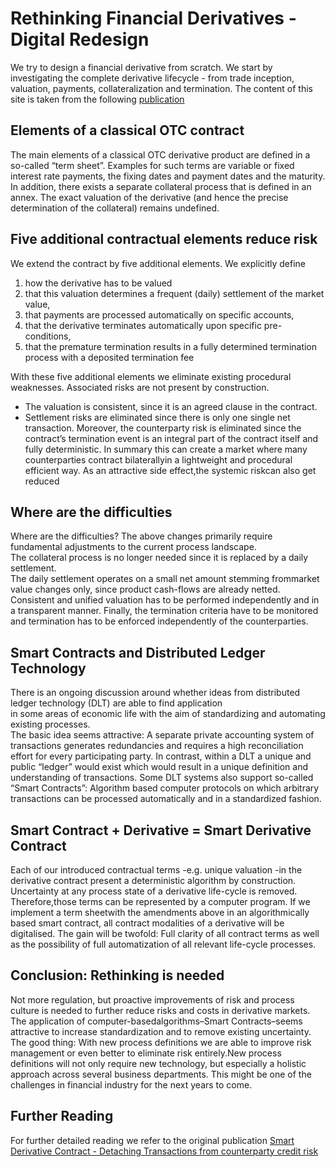 # Rethinking Financial Derivatives - Digital Redesign
We try to design a financial derivative from scratch. We start by investigating the complete derivative  lifecycle - from  trade  inception,  valuation,  payments,  collateralization  and termination.
The content of this site is taken from the following [publication](https://papers.ssrn.com/sol3/papers.cfm?abstract_id=3249430)

## Elements of a classical OTC contract
The main elements of a classical OTC derivative product are defined in a so-called “term sheet”. Examples for such terms are variable or fixed interest rate payments, the fixing dates and payment dates and the maturity. In addition, there exists a separate collateral process that  is  defined  in  an  annex.  The  exact  valuation  of  the  derivative  (and  hence  the  precise determination of the collateral) remains undefined.

## Five additional contractual elements reduce risk
We extend the contract by five additional elements. We explicitly define
1. how the derivative has to be valued
2. that this valuation determines a frequent (daily) settlement of the market value,
3. that payments are processed automatically on specific accounts,
4. that the derivative terminates automatically upon specific pre-conditions,
5. that the premature termination results in a fully determined termination process with a deposited termination fee

With  these five  additional  elements we  eliminate  existing  procedural  weaknesses. Associated risks are not present by construction. 
* The valuation is consistent, since it is an agreed clause in the contract. 
* Settlement risks are eliminated since there is only one single net transaction. 
Moreover, the counterparty risk is eliminated since the contract’s termination event is an integral part of the contract itself and fully deterministic.
In summary this can create a market where many counterparties contract bilaterallyin a lightweight and procedural efficient way. As an attractive side effect,the systemic riskcan also get reduced

## Where are the difficulties
Where are the difficulties? The  above changes  primarily require  fundamental  adjustments  to  the  current  process landscape.  
The  collateral  process  is  no  longer  needed  since  it  is  replaced  by  a  daily settlement.  
The  daily  settlement  operates  on  a  small  net  amount stemming  frommarket value  changes  only,  since  product  cash-flows  are  already  netted.  Consistent  and  unified valuation has to be performed independently and in a transparent manner.
Finally,  the  termination  criteria  have  to  be  monitored  and  termination  has  to  be  enforced independently of the counterparties.

## Smart Contracts and Distributed Ledger Technology
There  is  an ongoing  discussion  around  whether  ideas  from  distributed  ledger  technology  (DLT)  are able  to  find  application  
in  some  areas  of  economic  life  with  the  aim  of  standardizing  and automating  existing  processes.  
The  basic  idea  seems  attractive:  A  separate  private accounting system of transactions generates redundancies and requires a high reconciliation effort  for  every  participating  party.  In  contrast,  within  a  DLT  a  unique  and  public  “ledger” would  exist  which  would  result  in  a  unique  definition  and  understanding  of  transactions.
Some  DLT  systems  also  support  so-called  “Smart  Contracts”:  Algorithm  based  computer protocols  on  which  arbitrary  transactions  can  be  processed  automatically  and  in  a standardized fashion.

## Smart Contract + Derivative = Smart Derivative Contract
Each of our introduced contractual terms -e.g. unique valuation -in the derivative contract present  a  deterministic  algorithm  by  construction.  Uncertainty  at  any  process  state  of  a derivative life-cycle is removed. Therefore,those terms can be represented by a computer program.  If  we  implement a  term  sheetwith  the  amendments  above  in  an  algorithmically based smart contract, all contract modalities of a derivative will be digitalised. The gain will be twofold:  Full clarity of all contract terms as well as the possibility of full automatization of all relevant life-cycle processes.

## Conclusion: Rethinking is needed
Not more regulation, but proactive improvements of risk and process culture is needed to further  reduce  risks  and  costs  in  derivative  markets.  The  application  of computer-basedalgorithms–Smart  Contracts–seems  attractive  to  increase  standardization  and  to  remove existing uncertainty. The good thing: With new process definitions we are able to improve risk management or even better to eliminate risk entirely.New  process  definitions  will  not  only  require  new  technology,  but  especially  a  holistic approach  across  several  business  departments.  This  might  be  one  of  the  challenges  in financial industry for the next years to come.

## Further Reading
For further detailed reading we refer to the original publication [Smart Derivative Contract - Detaching Transactions from counterparty credit risk](https://ssrn.com/abstract=3163074)